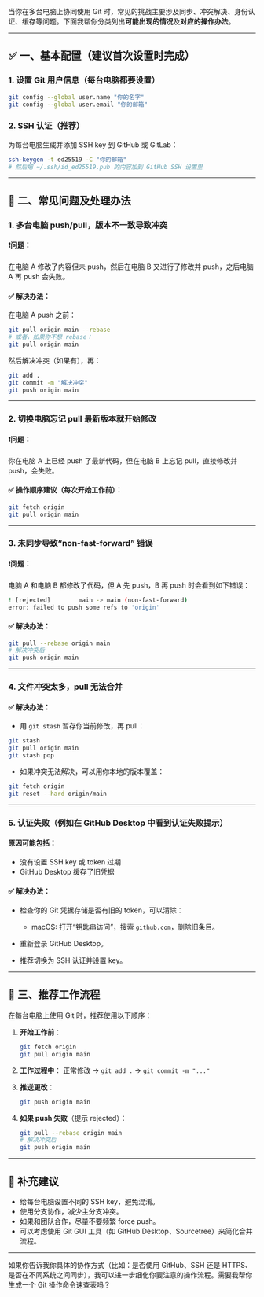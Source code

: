 当你在多台电脑上协同使用 Git 时，常见的挑战主要涉及同步、冲突解决、身份认证、缓存等问题。下面我帮你分类列出**可能出现的情况**及**对应的操作办法**。

---

## ✅ 一、基本配置（建议首次设置时完成）

### 1. 设置 Git 用户信息（每台电脑都要设置）

```bash
git config --global user.name "你的名字"
git config --global user.email "你的邮箱"
```

### 2. SSH 认证（推荐）

为每台电脑生成并添加 SSH key 到 GitHub 或 GitLab：

```bash
ssh-keygen -t ed25519 -C "你的邮箱"
# 然后把 ~/.ssh/id_ed25519.pub 的内容加到 GitHub SSH 设置里
```

---

## 🚧 二、常见问题及处理办法

### 1. **多台电脑 push/pull，版本不一致导致冲突**

#### ❗️问题：

在电脑 A 修改了内容但未 push，然后在电脑 B 又进行了修改并 push，之后电脑 A 再 push 会失败。

#### ✅ 解决办法：

在电脑 A push 之前：

```bash
git pull origin main --rebase
# 或者，如果你不想 rebase：
git pull origin main
```

然后解决冲突（如果有），再：

```bash
git add .
git commit -m "解决冲突"
git push origin main
```

---

### 2. **切换电脑忘记 pull 最新版本就开始修改**

#### ❗️问题：

你在电脑 A 上已经 push 了最新代码，但在电脑 B 上忘记 pull，直接修改并 push，会失败。

#### ✅ 操作顺序建议（每次开始工作前）：

```bash
git fetch origin
git pull origin main
```

---

### 3. **未同步导致“non-fast-forward” 错误**

#### ❗️问题：

电脑 A 和电脑 B 都修改了代码，但 A 先 push，B 再 push 时会看到如下错误：

```bash
! [rejected]        main -> main (non-fast-forward)
error: failed to push some refs to 'origin'
```

#### ✅ 解决办法：

```bash
git pull --rebase origin main
# 解决冲突后
git push origin main
```

---

### 4. **文件冲突太多，pull 无法合并**

#### ✅ 解决办法：

* 用 `git stash` 暂存你当前修改，再 pull：

```bash
git stash
git pull origin main
git stash pop
```

* 如果冲突无法解决，可以用你本地的版本覆盖：

```bash
git fetch origin
git reset --hard origin/main
```

---

### 5. **认证失败（例如在 GitHub Desktop 中看到认证失败提示）**

#### 原因可能包括：

* 没有设置 SSH key 或 token 过期
* GitHub Desktop 缓存了旧凭据

#### ✅ 解决办法：

* 检查你的 Git 凭据存储是否有旧的 token，可以清除：

  * macOS: 打开“钥匙串访问”，搜索 `github.com`，删除旧条目。
* 重新登录 GitHub Desktop。
* 推荐切换为 SSH 认证并设置 key。

---

## 🔄 三、推荐工作流程

在每台电脑上使用 Git 时，推荐使用以下顺序：

1. **开始工作前**：

   ```bash
   git fetch origin
   git pull origin main
   ```

2. **工作过程中**：
   正常修改 -> `git add .` -> `git commit -m "..."`

3. **推送更改**：

   ```bash
   git push origin main
   ```

4. **如果 push 失败**（提示 rejected）：

   ```bash
   git pull --rebase origin main
   # 解决冲突后
   git push origin main
   ```

---

## 🧠 补充建议

* 给每台电脑设置不同的 SSH key，避免混淆。
* 使用分支协作，减少主分支冲突。
* 如果和团队合作，尽量不要频繁 force push。
* 可以考虑使用 Git GUI 工具（如 GitHub Desktop、Sourcetree）来简化合并流程。

---

如果你告诉我你具体的协作方式（比如：是否使用 GitHub、SSH 还是 HTTPS、是否在不同系统之间同步），我可以进一步细化你要注意的操作流程。需要我帮你生成一个 Git 操作命令速查表吗？
